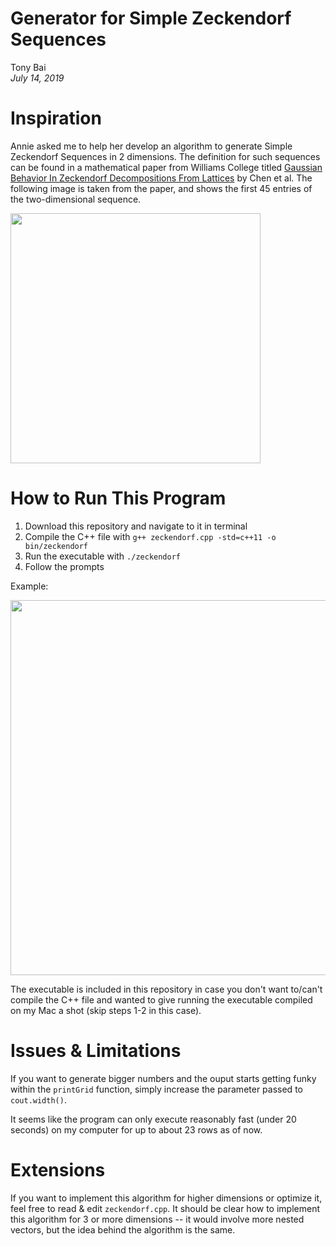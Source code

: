 # Generator for Simple Zeckendorf Sequences
<p>
Tony Bai </br>
<i>July 14, 2019</i>
</p>

# Inspiration
Annie asked me to help her develop an algorithm to generate Simple Zeckendorf Sequences in 2 dimensions. The definition for such sequences can be found in a mathematical paper from Williams College titled [Gaussian Behavior In Zeckendorf Decompositions From Lattices](https://web.williams.edu/Mathematics/sjmiller/public_html/math/papers/Zeckendorf2DComboDecompv70.pdf "math paper") by Chen et al. The following image is taken from the paper, and shows the first 45 entries of the two-dimensional sequence.

<img src="https://github.com/tonyb7/zeckendorf-sequences/blob/master/sequence.png?raw=true" width="400">

# How to Run This Program
1. Download this repository and navigate to it in terminal
2. Compile the C++ file with `g++ zeckendorf.cpp -std=c++11 -o bin/zeckendorf`
3. Run the executable with `./zeckendorf`
4. Follow the prompts

Example:

<img src="https://github.com/tonyb7/zeckendorf-sequences/blob/master/terminal_output.png?raw=true" width="600">

The executable is included in this repository in case you don't want to/can't compile the C++ file and wanted to give running the executable compiled on my Mac a shot (skip steps 1-2 in this case).

# Issues & Limitations
If you want to generate bigger numbers and the ouput starts getting funky within the `printGrid` function, simply increase the parameter passed to `cout.width()`.

It seems like the program can only execute reasonably fast (under 20 seconds) on my computer for up to about 23 rows as of now.

# Extensions
If you want to implement this algorithm for higher dimensions or optimize it, feel free to read & edit `zeckendorf.cpp`. It should be clear how to implement this algorithm for 3 or more dimensions -- it would involve more nested vectors, but the idea behind the algorithm is the same.

